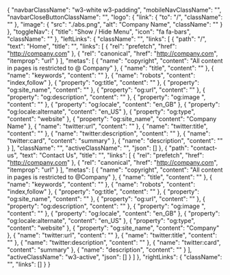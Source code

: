 {
  "navbarClassName": "w3-white w3-padding",
  "mobileNavClassName": "",
  "navbarCloseButtonClassName": "",
  "logo": {
    "link": {
      "to": "/",
      "className": ""
    },
    "image": {
      "src": "./abs.png",
      "alt": "Company Name",
      "className": ""
    }
  },
  "toggleNav": {
    "title": "Show / Hide Menu",
    "icon": "fa fa-bars",
    "className": ""
  },
  "leftLinks": {
    "className": "",
    "links": [
      {
        "path": "/",
        "text": "Home",
        "title": "",
        "links": [
          { "rel": "prefetch", "href": "http://company.com" },
          {
            "rel": "canonical",
            "href": "http://company.com",
            "itemprop": "url"
          }
        ],
        "metas": [
          {
            "name": "copyright",
            "content": "All content in pages is restricted to @ Company"
          },
          { "name": "title", "content": "" },
          { "name": "keywords", "content": "" },
          { "name": "robots", "content": "index,follow" },
          { "property": "og:title", "content": "" },
          { "property": "og:site_name", "content": "" },
          { "property": "og:url", "content": "" },
          { "property": "og:description", "content": "" },
          { "property": "og:image ", "content": "" },
          { "property": "og:locale", "content": "en_GB" },
          { "property": "og:locale:alternate", "content": "en_US" },
          { "property": "og:type", "content": "website" },
          { "property": "og:site_name", "content": "Company Name" },
          { "name": "twitter:url", "content": "" },
          { "name": "twitter:title", "content": "" },
          { "name": "twitter:description", "content": "" },
          { "name": "twitter:card", "content": "summary" },
          { "name": "description", "content": "" }
        ],
        "className": "",
        "activeClassName": "",
        "json": []
      },
      {
        "path": "contact-us",
        "text": "Contact Us",
        "title": "",
        "links": [
          { "rel": "prefetch", "href": "http://company.com" },
          {
            "rel": "canonical",
            "href": "http://company.com",
            "itemprop": "url"
          }
        ],
        "metas": [
          {
            "name": "copyright",
            "content": "All content in pages is restricted to @Company"
          },
          { "name": "title", "content": "" },
          { "name": "keywords", "content": "" },
          { "name": "robots", "content": "index,follow" },
          { "property": "og:title", "content": "" },
          { "property": "og:site_name", "content": "" },
          { "property": "og:url", "content": "" },
          { "property": "og:description", "content": "" },
          { "property": "og:image ", "content": "" },
          { "property": "og:locale", "content": "en_GB" },
          { "property": "og:locale:alternate", "content": "en_US" },
          { "property": "og:type", "content": "website" },
          { "property": "og:site_name", "content": "Company" },
          { "name": "twitter:url", "content": "" },
          { "name": "twitter:title", "content": "" },
          { "name": "twitter:description", "content": "" },
          { "name": "twitter:card", "content": "summary" },
          { "name": "description", "content": "" }
        ],
        "activeClassName": "w3-active",
        "json": []
      }
    ]
  },
  "rightLinks": {
    "className": "",
    "links": []
  }
}
